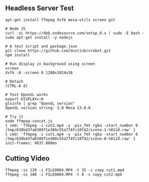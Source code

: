 ## Headless Server Test

```
apt-get install ffmpeg Xvfb mesa-utils screen git

# Node JS 
curl -sL https://deb.nodesource.com/setup_8.x | sudo -E bash -
sudo apt-get install -y nodejs

# A test script and package.json
git clone https://github.com/dustinb/vrobot.git
npm install

# Run display in background using screen
screen
Xvfb :0 -screen 0 1280x1024x16
    
# Detach
(CTRL-A d)
  
# Test OpenGL works  
export DISPLAY=:0
glxinfo | grep "OpenGL version"
OpenGL version string: 3.0 Mesa 13.0.6

# Try it
node ffmpeg-concat.js
{ cmd: 'ffmpeg -i cut2.mp4 -y -pix_fmt rgba -start_number 0 /tmp/638b43fa0389f1e380c55a774fc10f42/scene-1-%012d.raw' }
{ cmd: 'ffmpeg -i cut1.mp4 -y -pix_fmt rgba -start_number 0 /tmp/638b43fa0389f1e380c55a774fc10f42/scene-0-%012d.raw' }
init-frames: 9637.808ms
```

## Cutting Video

    ffmpeg -ss 120 -i FILE0004.MP4 -t 15 -c copy cut1.mp4
    ffmpeg -ss 180 -i FILE0004.MP4 -t 8 -c copy cut2.mp4



